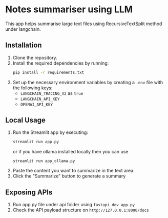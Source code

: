 # Notes summariser using LLM

This app helps summarise large text files using RecursiveTextSplit method under langchain. 

## Installation

1. Clone the repository.
2. Install the required dependencies by running:
   ```bash
   pip install -r requirements.txt
   ```
3. Set up the necessary environment variables by creating a `.env` file with the following keys:
   - `LANGCHAIN_TRACING_V2` as `true`
   - `LANGCHAIN_API_KEY`
   - `OPENAI_API_KEY`

## Local Usage

1. Run the Streamlit app by executing:
   ```bash
   streamlit run app.py
   ```
   or if you have ollama installed locally then you can use 
   ```
   streamlit run app_ollama.py
   ```
2. Paste the content you want to summarize in the text area.
3. Click the "Summarize" button to generate a summary

## Exposing APIs

1. Run app.py file under api folder using ``fastapi dev app.py`` 
2. Check the API payload structure on ``http://127.0.0.1:8000/docs`` 



